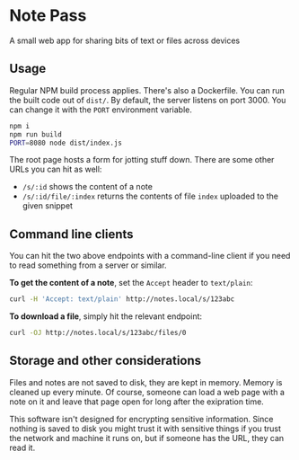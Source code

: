 # Note Pass

A small web app for sharing bits of text or files across devices

## Usage

Regular NPM build process applies. There's also a Dockerfile. You
can run the built code out of `dist/`. By default, the server
listens on port 3000. You can change it with the `PORT` environment
variable.

```sh
npm i
npm run build
PORT=8080 node dist/index.js
```

The root page hosts a form for jotting stuff down. There are some
other URLs you can hit as well:

- `/s/:id` shows the content of a note
- `/s/:id/file/:index` returns the contents of file `index` uploaded
  to the given snippet

## Command line clients

You can hit the two above endpoints with a command-line client if you
need to read something from a server or similar.

**To get the content of a note**, set the `Accept` header to `text/plain`:

```sh
curl -H 'Accept: text/plain' http://notes.local/s/123abc
```

**To download a file**, simply hit the relevant endpoint:

```sh
curl -OJ http://notes.local/s/123abc/files/0
```

## Storage and other considerations

Files and notes are not saved to disk, they are kept in memory.
Memory is cleaned up every minute. Of course, someone can load
a web page with a note on it and leave that page open for long
after the exipration time.

This software isn't designed for encrypting sensitive information.
Since nothing is saved to disk you might trust it with sensitive
things if you trust the network and machine it runs on, but if
someone has the URL, they can read it.
